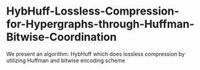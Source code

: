 # HybHuff-Lossless-Compression-for-Hypergraphs-through-Huffman-Bitwise-Coordination
We present an algorithm: HybHuff which does lossless compression by utilizing Huffman and bitwise encoding scheme
